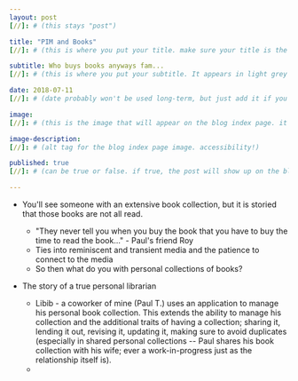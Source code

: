 ```yaml
---
layout: post
[//]: # (this stays "post")

title: "PIM and Books"
[//]: # (this is where you put your title. make sure your title is the same name as the file)

subtitle: Who buys books anyways fam...
[//]: # (this is where you put your subtitle. It appears in light grey under the title currently and underneath post on blog post index listing)

date: 2018-07-11
[//]: # (date probably won't be used long-term, but just add it if you want)

image: 
[//]: # (this is the image that will appear on the blog index page. it'll be a fixed dimension for all images used. I may have to have 2 images; one for the blog index page and one for the header of the post itself)

image-description: 
[//]: # (alt tag for the blog index page image. accessibility!)

published: true
[//]: # (can be true or false. if true, the post will show up on the blog index page, if not, it won't.)

---
```



- You'll see someone with an extensive book collection, but it is storied that those books are not all read.
	- "They never tell you when you buy the book that you have to buy the time to read the book..." - Paul's friend Roy
	- Ties into reminiscent and transient media and the patience to connect to the media
	- So then what do you with personal collections of books?

- The story of a true personal librarian
	- Libib - a coworker of mine (Paul T.) uses an application to manage his personal book collection. This extends the ability to manage his collection and the additional traits of having a collection; sharing it, lending it out, revising it, updating it, making sure to avoid duplicates (especially in shared personal collections -- Paul shares his book collection with his wife; ever a work-in-progress just as the relationship itself is).
	- 

